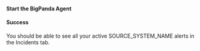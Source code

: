 #### Start the BigPanda Agent

<!-- docs-include _integrations/agent-common/start-and-summary/agent-start-PLATFORM.md -->

<!-- section-separator -->

#### Success
You should be able to see all your active SOURCE_SYSTEM_NAME alerts in the Incidents tab.

